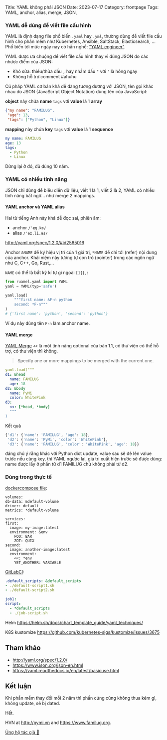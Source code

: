 Title: YAML không phải JSON
Date: 2023-07-17
Category: frontpage
Tags: YAML, anchor, alias, merge, JSON,

### YAML dễ dùng để viết file cấu hình
YAML là định dạng file phổ biến `.yaml` hay `.yml`, thường dùng để viết file cấu hình cho phần mềm như Kubernetes, Ansible, SaltStack, Elasticsearch, ...
Phổ biến tới mức ngày nay có hẳn nghề: ["YAML engineer"](https://www.google.com/search?hl=en&q=yaml%20engineer).

YAML được ưa chuộng để viết file cấu hình thay vì dùng JSON do các nhược điểm của JSON:

- Khó sửa: thiếu/thừa dấu `,` hay nhầm dấu `"` với `'` là hỏng ngay
- Không hỗ trợ comment #ahuhu

Cú pháp YAML cơ bản khá dễ dàng tương đương với JSON, tên gọi khác nhau do JSON (JavaScript Object Notation) dùng tên của JavaScript:

**object** này chứa **name** `tags` với **value** là 1 **array**
```json
{"my name": "FAMILUG",
 "age": 13,
 "tags": ["Python", "Linux"]}
```

**mapping** này chứa **key** `tags` với **value** là 1 **sequence**
```yaml
my name: FAMILUG
age: 13
tags:
  - Python
  - Linux
```

Dừng lại ở đó, đủ dùng 10 năm.

### YAML có nhiều tính năng
JSON chỉ dùng để biểu diễn dữ liệu, viết 1 là 1, viết 2 là 2, YAML có nhiều tính năng bất ngờ... như merge 2 mappings.

#### YAML anchor và YAML alias
Hai từ tiếng Anh này khá dễ đọc sai, phiên âm:

- anchor `/ˈæŋ.kɚ/`
- alias `/ˈeɪ.li.əs/`

<http://yaml.org/spec/1.2.0/#id2565016>

Anchor `&NAME` để ký hiệu vị trí của 1 giá trị, `*NAME` để chỉ tới (refer) nội dung của anchor. Khái niệm này tương tự con trỏ (pointer) trong các ngôn ngữ như C, C++, Go, Rust,...

`NAME` có thể là bất kỳ kí tự gì ngoài `[]{},`:

```py
from ruamel.yaml import YAML
yaml = YAML(typ='safe')

yaml.load(
    """first name: &F-n python
    second: *F-n"""
)
# {'first name': 'python', 'second': 'python'}
```

Ví dụ này dùng tên `F-n` làm anchor name.

#### YAML merge
[YAML Merge](https://yaml.org/type/merge.html) `<<` là một tính năng optional của bản 1.1, có thư viện có thể hỗ trợ, có thư viện thì không.

> Specify one or more mappings to be merged with the current one.

```yaml
yaml.load("""
d1: &head
  name: FAMILUG
  age: 18
d2: &body
  name: PyMi
  color: WhitePink
d3:
  <<: [*head, *body]
  """
)
```
Kết quả

```py
{'d1': {'name': 'FAMILUG', 'age': 18},
 'd2': {'name': 'PyMi', 'color': 'WhitePink'},
 'd3': {'name': 'FAMILUG', 'color': 'WhitePink', 'age': 18}}
```

đáng chú ý rằng khác với Python dict update, value sau sẽ đè lên value trước nếu cùng key, thì YAML ngược lại, giá trị xuất hiện trước sẽ được dùng: name được lấy ở phần tử d1 FAMILUG chứ không phải từ d2.

### Dùng trong thực tế
[dockercompose file](https://docs.docker.com/compose/compose-file/10-fragments/):
```docker
volumes:
db-data: &default-volume
driver: default
metrics: *default-volume

services:
first:
  image: my-image:latest
  environment: &env
    FOO: BAR
    ZOT: QUIX
second:
  image: another-image:latest
  environment:
    <<: *env
    YET_ANOTHER: VARIABLE
```

[GitLabCI](https://docs.gitlab.com/ee/ci/yaml/yaml_optimization.html#anchors):

```yaml
.default_scripts: &default_scripts
- ./default-script1.sh
- ./default-script2.sh

job1:
script:
  - *default_scripts
  - ./job-script.sh
```

Helm <https://helm.sh/docs/chart_template_guide/yaml_techniques/>

K8S kustomize <https://github.com/kubernetes-sigs/kustomize/issues/3675>

## Tham khảo
- <http://yaml.org/spec/1.2.0/>
- <https://www.json.org/json-en.html>
- <https://yaml.readthedocs.io/en/latest/basicuse.html>

## Kết luận
Khi phần mềm thay đổi mỗi 2 năm thì phần cứng cũng không thua kém gì, không update, sẽ bị dated.

Hết.

HVN at <http://pymi.vn> and <https://www.familug.org>.

[Ủng hộ tác giả 🍺](https://www.familug.org/p/ung-ho.html)
